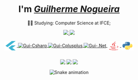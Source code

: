 <div align="center" valign="top">
    <h1 align="center">I'm <a href="https://www.linkedin.com/in/guilherme-nogueira-2b40a9237"><i>Guilherme Nogueira</i></a></h1>

👨‍🎓 Studying: Computer Science at IFCE;
 </div>

<div align="center">
  <a href="https://github.com/GuilhermeNog">
  <img height="180em" src="https://github-readme-stats.vercel.app/api?username=GuilhermeNog&show_icons=true&theme=dracula&include_all_commits=true&count_private=true"/>
  <img height="180em" src="https://github-readme-stats.vercel.app/api/top-langs/?username=GuilhermeNog&layout=compact&langs_count=7&theme=dracula"/>
</div>
<div align="center", style="display: inline_block"><br>
  <img align="center" alt="Gui-Flutter" height="30" width="40" src="https://github.com/devicons/devicon/blob/master/icons/flutter/flutter-plain.svg">
  <img align="center" alt="Gui-Csharp" height="30" width="40" src="https://cdn.jsdelivr.net/gh/devicons/devicon/icons/csharp/csharp-original.svg" />
  <img align="center" alt="Gui-Cplusplus" height="30" width="40" src="https://cdn.jsdelivr.net/gh/devicons/devicon/icons/cplusplus/cplusplus-original.svg" />
  <img align="center" alt="Gui-.Net" height="30" width="40" src="https://cdn.jsdelivr.net/gh/devicons/devicon/icons/dotnetcore/dotnetcore-original.svg" />
  <img align="center" alt="Gui-Java" height="30" width="40" src="https://github.com/devicons/devicon/blob/master/icons/java/java-plain.svg">
  <img align="center" alt="Gui-Python" height="30" width="40" src="https://raw.githubusercontent.com/devicons/devicon/master/icons/python/python-original.svg">
</div>

  ##

<div align="center"> 
  <a href = "mailto:guilhermenogueira1616@gmail.com"><img src="https://img.shields.io/badge/Gmail-D14836?style=for-the-badge&logo=gmail&logoColor=white" target="_blank"></a>
  <a href="https://www.linkedin.com/in/guilherme-nogueira-2b40a9237" target="_blank"><img src="https://img.shields.io/badge/-LinkedIn-%230077B5?style=for-the-badge&logo=linkedin&logoColor=white" target="_blank"></a>  
  <a href="https://www.guilhermenog.dev" target="_blank"><img src="https://img.shields.io/badge/portfólio-0A0A0A?style=for-the-badge&logo=devdotto&logoColor=white" target="_blank"></a>
  
  ![Snake animation](https://github.com/GuilhermeNog/GuilhermeNog/blob/output/github-contribution-grid-snake.svg)
  
</div>
